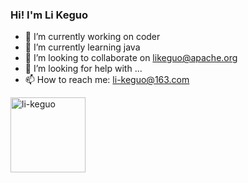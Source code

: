 ### Hi! I'm Li Keguo 

- 🔭 I’m currently working on coder
- 🌱 I’m currently learning java
- 👯 I’m looking to collaborate on likeguo@apache.org
- 🤔 I’m looking for help with ...
- 📫 How to reach me: li-keguo@163.com






<a href="https://github.com/li-keguo">
<img height="120px" src="https://github-readme-stats.vercel.app/api?username=li-keguo&hide_title=true&hide_border=true&show_icons=false&include_all_commits=true&count_private=true&line_height=21&text_color=004&icon_color=000&bg_color=7,ea6761,ffc84d,fffc4d,52fa5a&theme=graywhite" alt="li-keguo "/>
<!-- <img height="120px" src="https://github-readme-stats.vercel.app/api/top-langs/?username=li-keguo&hide=html&hide_title=true&hide_border=true&layout=compact&langs_count=6&exclude_repo=comp426,Redventures-Movie-Quotes&text_color=000&icon_color=fff&bg_color=6,ea6761,ffc84d,52fa5a&theme=graywhite" alt="li-keguo"/>
</a> -->

  


<!--
**li-keguo/li-keguo** is a ✨ _special_ ✨ repository because its `README.md` (this file) appears on your GitHub profile.

Here are some ideas to get you started:

- 🔭 I’m currently working on ...
- 🌱 I’m currently learning ...
- 👯 I’m looking to collaborate on ...
- 🤔 I’m looking for help with ...
- 💬 Ask me about ...
- 📫 How to reach me: ...
- 😄 Pronouns: ...
- ⚡ Fun fact: ...
-->
